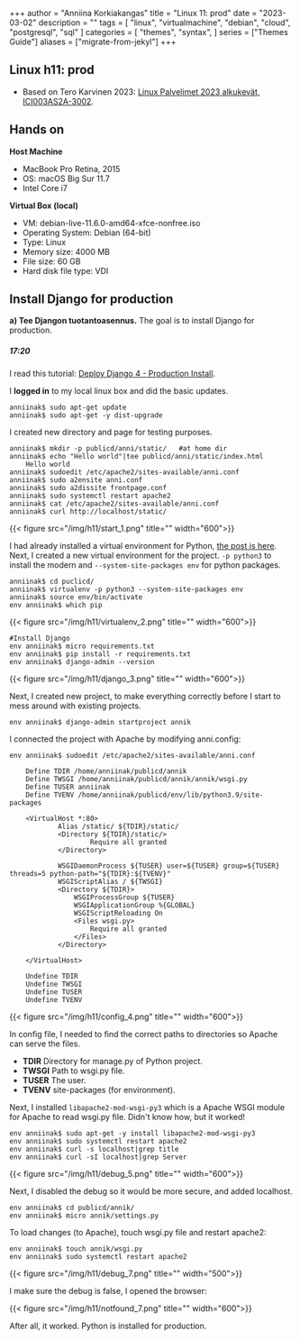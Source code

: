 +++
author = "Anniina Korkiakangas"
title = "Linux 11: prod"
date = "2023-03-02"
description = ""
tags = [
    "linux",
    "virtualmachine",
    "debian",
    "cloud",
    "postgresql",
    "sql"
]
categories = [
    "themes",
    "syntax",
]
series = ["Themes Guide"]
aliases = ["migrate-from-jekyl"]
+++

## **Linux h11: prod**
- Based on Tero Karvinen 2023: [Linux Palvelimet 2023 alkukevät, ICI003AS2A-3002](https://terokarvinen.com/2023/linux-palvelimet-2023-alkukevat/).


## **Hands on**


**Host Machine**
- MacBook Pro Retina, 2015
- OS: macOS Big Sur 11.7
- Intel Core i7

**Virtual Box (local)**
- VM: debian-live-11.6.0-amd64-xfce-nonfree.iso
- Operating System: Debian (64-bit)
- Type: Linux
- Memory size: 4000 MB
- File size: 60 GB
- Hard disk file type: VDI

## **Install Django for production**

**a) Tee Djangon tuotantoasennus.** The goal is to install Django for production.

##### **17:20**

I read this tutorial: [Deploy Django 4 - Production Install](https://terokarvinen.com/2022/deploy-django/).

I **logged in** to my local linux box and did the basic updates. 

    anniinak$ sudo apt-get update
    anniinak$ sudo apt-get -y dist-upgrade

I created new directory and page for testing purposes.

    anniinak$ mkdir -p publicd/anni/static/   #at home dir
    anniinak$ echo "Hello world"|tee publicd/anni/static/index.html
        Hello world
    anniinak$ sudoedit /etc/apache2/sites-available/anni.conf
    anniinak$ sudo a2ensite anni.conf
    anniinak$ sudo a2dissite frontpage.conf
    anniinak$ sudo systemctl restart apache2
    anniinak$ cat /etc/apache2/sites-available/anni.conf
    anniinak$ curl http://localhost/static/

{{< figure src="/img/h11/start_1.png" title="" width="600">}}

I had already installed a virtual environment for Python, [the post is here](https://anniina-korkiakangas.netlify.app/posts/linux-10-dj-ango/). Next, I created a new virtual environment for the project. ``-p python3`` to install the modern and ``--system-site-packages env`` for python packages. 


    anniinak$ cd puclicd/
    anniinak$ virtualenv -p python3 --system-site-packages env
    anniinak$ source env/bin/activate
    env anniinak$ which pip

{{< figure src="/img/h11/virtualenv_2.png" title="" width="600">}}

    #Install Django
    env anniinak$ micro requirements.txt
    env anniinak$ pip install -r requirements.txt
    env anniinak$ django-admin --version

{{< figure src="/img/h11/django_3.png" title="" width="600">}}

Next, I created new project, to make everything correctly before I start to mess around with existing projects. 

    env anniinak$ django-admin startproject annik

I connected the project with Apache by modifying anni.config:

    env anniinak$ sudoedit /etc/apache2/sites-available/anni.conf

        Define TDIR /home/anniinak/publicd/annik
        Define TWSGI /home/anniinak/publicd/annik/annik/wsgi.py
        Define TUSER anniinak
        Define TVENV /home/anniinak/publicd/env/lib/python3.9/site-packages

        <VirtualHost *:80>
                Alias /static/ ${TDIR}/static/
                <Directory ${TDIR}/static/>
                        Require all granted
                </Directory>

                WSGIDaemonProcess ${TUSER} user=${TUSER} group=${TUSER} threads=5 python-path="${TDIR}:${TVENV}"
                WSGIScriptAlias / ${TWSGI}
                <Directory ${TDIR}>
                    WSGIProcessGroup ${TUSER}
                    WSGIApplicationGroup %{GLOBAL}
                    WSGIScriptReloading On
                    <Files wsgi.py>
                        Require all granted
                    </Files>
                </Directory>

        </VirtualHost>

        Undefine TDIR
        Undefine TWSGI
        Undefine TUSER
        Undefine TVENV


{{< figure src="/img/h11/config_4.png" title="" width="600">}}


In config file, I needed to find the correct paths to directories so Apache can serve the files. 

- **TDIR** Directory for manage.py of Python project.
- **TWSGI** Path to wsgi.py file.
- **TUSER** The user.
- **TVENV** site-packages (for environment).

Next, I installed ``libapache2-mod-wsgi-py3`` which is a Apache WSGI module for Apache to read wsgi.py file. Didn't know how, but it worked! 

    env anniinak$ sudo apt-get -y install libapache2-mod-wsgi-py3
    env anniinak$ sudo systemctl restart apache2
    env anniinak$ curl -s localhost|grep title
    env anniinak$ curl -sI localhost|grep Server

{{< figure src="/img/h11/debug_5.png" title="" width="600">}}

Next, I disabled the debug so it would be more secure, and added localhost. 

    env anniinak$ cd publicd/annik/
    env anniinak$ micro annik/settings.py 

To load changes (to Apache), touch wsgi.py file and restart apache2:

    env anniinak$ touch annik/wsgi.py
    env anniinak$ sudo systemctl restart apache2

{{< figure src="/img/h11/debug_7.png" title="" width="500">}}

I make sure the debug is false, I opened the browser: 


{{< figure src="/img/h11/notfound_7.png" title="" width="600">}}


After all, it worked. Python is installed for production. 

